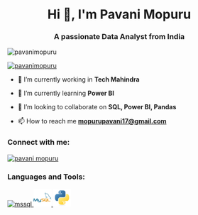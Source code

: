 <h1 align="center">Hi 👋, I'm Pavani Mopuru</h1>
<h3 align="center">A passionate Data Analyst from India</h3>

<p align="left"> <img src="https://komarev.com/ghpvc/?username=pavanimopuru&label=Profile%20views&color=0e75b6&style=flat" alt="pavanimopuru" /> </p>

<p align="left"> <a href="https://github.com/ryo-ma/github-profile-trophy"><img src="https://github-profile-trophy.vercel.app/?username=pavanimopuru" alt="pavanimopuru" /></a> </p>

- 🔭 I’m currently working in **Tech Mahindra**

- 🌱 I’m currently learning **Power BI**

- 👯 I’m looking to collaborate on **SQL, Power BI, Pandas**

- 📫 How to reach me **mopurupavani17@gmail.com**

<h3 align="left">Connect with me:</h3>
<p align="left">
<a href="https://linkedin.com/in/pavani mopuru" target="blank"><img align="center" src="https://raw.githubusercontent.com/rahuldkjain/github-profile-readme-generator/master/src/images/icons/Social/linked-in-alt.svg" alt="pavani mopuru" height="30" width="40" /></a>
</p>

<h3 align="left">Languages and Tools:</h3>
<p align="left"> <a href="https://www.microsoft.com/en-us/sql-server" target="_blank" rel="noreferrer"> <img src="https://www.svgrepo.com/show/303229/microsoft-sql-server-logo.svg" alt="mssql" width="40" height="40"/> </a> <a href="https://www.mysql.com/" target="_blank" rel="noreferrer"> <img src="https://raw.githubusercontent.com/devicons/devicon/master/icons/mysql/mysql-original-wordmark.svg" alt="mysql" width="40" height="40"/> </a> <a href="https://www.python.org" target="_blank" rel="noreferrer"> <img src="https://raw.githubusercontent.com/devicons/devicon/master/icons/python/python-original.svg" alt="python" width="40" height="40"/> </a> </p>
